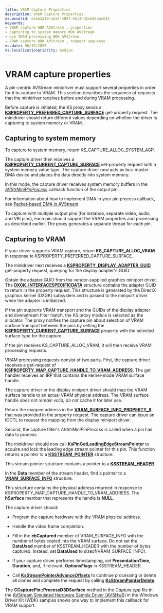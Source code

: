 ```yaml
---
title: VRAM Capture Properties
description: VRAM Capture Properties
ms.assetid: e3ab3a10-42af-488f-9b13-d2c6d5aac615
keywords:
- VRAM capture WDK AVStream , properties
- capturing to system memory WDK AVStream
- pin VRAM processing WDK AVStream
- VRAM capture WDK AVStream , request sequence
ms.date: 06/19/2020
ms.localizationpriority: medium
---
```


# VRAM capture properties

A pin-centric AVStream minidriver must support several properties in order for it to capture to VRAM. This section describes the sequence of requests that the minidriver receives before and during VRAM processing.

Before capture is initiated, the KS proxy sends a [**KSPROPERTY\_PREFERRED\_CAPTURE\_SURFACE**](https://docs.microsoft.com/windows-hardware/drivers/stream/ksproperty-preferred-capture-surface) get-property request. The minidriver should return different values depending on whether the driver is capturing to system memory or VRAM.

## Capturing to system memory

To capture to system memory, return KS\_CAPTURE\_ALLOC\_SYSTEM\_AGP.

The capture driver then receives a [**KSPROPERTY\_CURRENT\_CAPTURE\_SURFACE**](https://docs.microsoft.com/windows-hardware/drivers/stream/ksproperty-current-capture-surface) set-property request with a system memory value type. The capture driver now acts as bus-master DMA device and places the data directly into system memory.

In this mode, the capture driver receives system memory buffers in the [*AVStrMiniPinProcess*](https://docs.microsoft.com/windows-hardware/drivers/ddi/ks/nc-ks-pfnkspin) callback function of the output pin.

For information about how to implement DMA in your pin process callback, see [Packet-based DMA in AVStream](packet-based-dma-in-avstream.md).

To capture with multiple output pins (for instance, separate video, audio, and VBI pins), each pin should support the VRAM properties and processing as described earlier. The proxy generates a separate thread for each pin.

## Capturing to VRAM

If your driver supports VRAM capture, return **KS\_CAPTURE\_ALLOC\_VRAM** in response to KSPROPERTY\_PREFERRED\_CAPTURE\_SURFACE.

The minidriver next receives a [**KSPROPERTY\_DISPLAY\_ADAPTER\_GUID**](https://docs.microsoft.com/windows-hardware/drivers/stream/ksproperty-display-adapter-guid) get-property request, querying for the display adapter's GUID.

Obtain the adapter GUID from the vendor-supplied graphics miniport driver. The [**DXGK\_INTERFACESPECIFICDATA**](https://docs.microsoft.com/windows-hardware/drivers/display/dxgk-interfacespecificdata) structure contains the adapter GUID to return in the property request. This structure is generated by the DirectX graphics kernel (DXGK) subsystem and is passed to the miniport driver when the adapter is initialized.

If the pin supports VRAM transport and the GUIDs of the display adapter and downstream filter match, the KS proxy module is selected as the allocator. The proxy notifies the capture pin about selection of VRAM surface transport between the pins by setting the [**KSPROPERTY\_CURRENT\_CAPTURE\_SURFACE**](https://docs.microsoft.com/windows-hardware/drivers/stream/ksproperty-current-capture-surface) property with the selected surface type for the capture.

If the pin receives KS\_CAPTURE\_ALLOC\_VRAM, it will then receive VRAM processing requests.

VRAM processing requests consist of two parts. First, the capture driver receives a get-request of [**KSPROPERTY\_MAP\_CAPTURE\_HANDLE\_TO\_VRAM\_ADDRESS**](https://docs.microsoft.com/windows-hardware/drivers/stream/ksproperty-map-capture-handle-to-vram-address). The get handler receives an IRP that contains the kernel-mode VRAM surface handle.

The capture driver or the display miniport driver should map the VRAM surface handle to an actual VRAM physical address. The VRAM surface handle *does not remain valid; do not* cache it for later use.

Return the mapped address in the [**VRAM\_SURFACE\_INFO\_PROPERTY\_S**](https://docs.microsoft.com/windows-hardware/drivers/ddi/ksmedia/ns-ksmedia-vram_surface_info_property_s) that was provided in the property request. The capture driver can issue an IOCTL to request the mapping from the display miniport driver.

Second, the capture filter's *AVStrMiniPinProcess* is called when a pin has data to process.

The minidriver should now call [**KsPinGetLeadingEdgeStreamPointer**](https://docs.microsoft.com/windows-hardware/drivers/ddi/ks/nf-ks-kspingetleadingedgestreampointer) to acquire and lock the leading edge stream pointer for this pin. This function returns a pointer to a [**KSSTREAM\_POINTER**](https://docs.microsoft.com/windows-hardware/drivers/ddi/ks/ns-ks-_ksstream_pointer) structure.

This stream pointer structure contains a pointer to a [**KSSTREAM\_HEADER**](https://docs.microsoft.com/windows-hardware/drivers/ddi/ks/ns-ks-ksstream_header).

In the **Data** member of the stream header, find a pointer to a [**VRAM\_SURFACE\_INFO**](https://docs.microsoft.com/windows-hardware/drivers/ddi/ksmedia/ns-ksmedia-vram_surface_info) structure.

This structure contains the physical address returned in response to KSPROPERTY\_MAP\_CAPTURE\_HANDLE\_TO\_VRAM\_ADDRESS. The **hSurface** member that represents the handle is **NULL**.

The capture driver should:

- Program the capture hardware with the VRAM physical address.

- Handle the video frame completion.

- Fill in the **cbCaptured** member of VRAM\_SURFACE\_INFO with the number of bytes copied into the VRAM surface. Do not set the **DataUsed** member of KSSTREAM\_HEADER with the number of bytes captured. Instead, set **DataUsed** to sizeof(VRAM\_SURFACE\_INFO).

- If your capture driver performs timestamping, set **PresentationTime**, **Duration**, and, if relevant, **OptionsFlags** in KSSTREAM\_HEADER.

- Call [**KsStreamPointerAdvanceOffsets**](https://docs.microsoft.com/windows-hardware/drivers/ddi/ks/nf-ks-ksstreampointeradvanceoffsets) to continue processing or delete all clones and complete the request by calling [**KsStreamPointerDelete**](https://docs.microsoft.com/windows-hardware/drivers/ddi/ks/nf-ks-ksstreampointerdelete).

The **CCapturePin::ProcessD3DSurface** method in the *Capture.cpp* file in the [AVStream Simulated Hardware Sample Driver (AVSHwS)](https://docs.microsoft.com/samples/microsoft/windows-driver-samples/avstream-simulated-hardware-sample-driver-avshws) in the Windows Driver Kit (WDK) samples shows one way to implement this callback for VRAM support.
